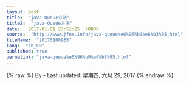 ```yaml
---
layout: post
title:  "java-Queue方法"
title2:  "java-Queue方法"
date:   2017-01-01 23:51:25  +0800
source:  "http://www.jfox.info/java-queue%e6%96%b9%e6%b3%95.html"
fileName:  "20170100985"
lang:  "zh_CN"
published: true
permalink: "java-queue%e6%96%b9%e6%b3%95.html"
---
```

{% raw %}
By  - Last updated: 星期四, 六月 29, 2017
{% endraw %}
